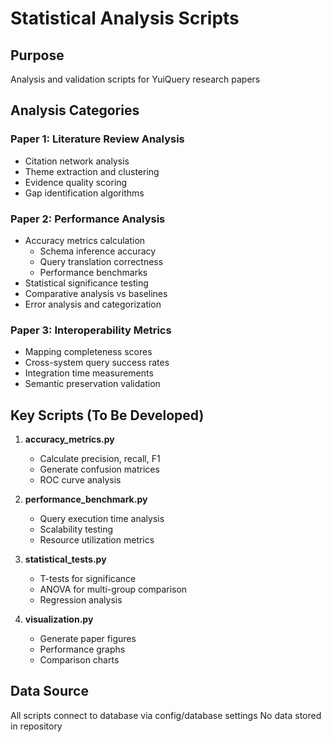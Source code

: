 # Statistical Analysis Scripts

## Purpose
Analysis and validation scripts for YuiQuery research papers

## Analysis Categories

### Paper 1: Literature Review Analysis
- Citation network analysis
- Theme extraction and clustering
- Evidence quality scoring
- Gap identification algorithms

### Paper 2: Performance Analysis
- Accuracy metrics calculation
  - Schema inference accuracy
  - Query translation correctness
  - Performance benchmarks
- Statistical significance testing
- Comparative analysis vs baselines
- Error analysis and categorization

### Paper 3: Interoperability Metrics
- Mapping completeness scores
- Cross-system query success rates
- Integration time measurements
- Semantic preservation validation

## Key Scripts (To Be Developed)

1. **accuracy_metrics.py**
   - Calculate precision, recall, F1
   - Generate confusion matrices
   - ROC curve analysis

2. **performance_benchmark.py**
   - Query execution time analysis
   - Scalability testing
   - Resource utilization metrics

3. **statistical_tests.py**
   - T-tests for significance
   - ANOVA for multi-group comparison
   - Regression analysis

4. **visualization.py**
   - Generate paper figures
   - Performance graphs
   - Comparison charts

## Data Source
All scripts connect to database via config/database settings
No data stored in repository
